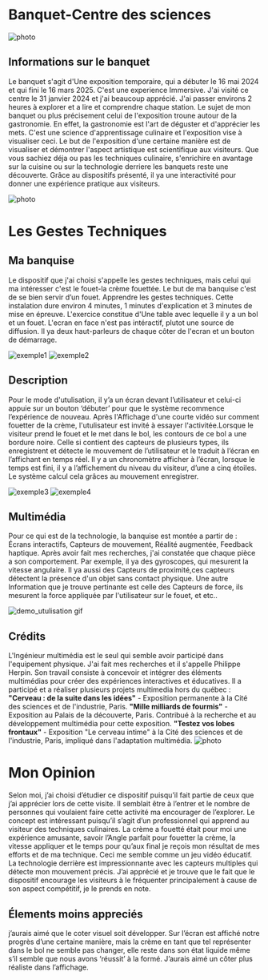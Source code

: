 # Banquet-Centre des sciences 

![photo](media/centre.jpg)

## Informations sur le banquet  
Le banquet s'agit d'Une exposition temporaire, qui a débuter le 16 mai 2024 et qui fini le 16 mars 2025. C'est une experience Immersive.
J'ai visité ce centre le 31 janvier 2024 et j'ai beaucoup apprécié. J'ai passer environs 2 heures à explorer et a lire et comprendre chaque station.
Le sujet de mon banquet ou plus précisement celui de l'exposition troune autour de la gastronomie.
En effet, la gastronomie est l'art de déguster et d'apprécier les mets. C'est une science d'apprentissage culinaire et l'exposition vise 
à visualiser ceci. Le but de l'exposition d'une certaine manière est de visualiser et démontrer l'aspect artistique est scientifique aux visiteurs.
Que vous sachiez déja ou pas les techniques culinaire, s'enrichire en avantage sur la cuisine ou sur la technologie derriere les banquets reste une
découverte. Grâce au dispositifs présenté, il ya une interactivité pour donner une expérience pratique aux visiteurs.

![photo](media/nom-de-l'expo.jpg) 

# Les Gestes Techniques

## Ma banquise
Le dispositif que j'ai choisi s'appelle les gestes techniques, mais celui qui ma intéresser c'est le fouet-la crème fouettée.
Le but de ma banquise c'est de se bien servir d’un fouet. Apprendre les gestes techniques. Cette instalation dure environ 4 minutes, 1 minutes d'explication et 3 minutes de mise en épreuve.
L'exercice constitue d'Une table avec lequelle il y a un bol et un fouet. L'ecran en face n'est pas intéractif, plutot une source de diffusion. Il ya deux haut-parleurs de chaque côter de l'ecran et un bouton de démarrage.
<div>
<img src="media/exemple-1.jpg" alt="exemple1">
<img src="media/exemple-2.jpg" alt="exemple2">
</div>

## Description
Pour le mode d'utulisation, il y’a un écran devant l’utilisateur et celui-ci appuie sur un bouton ‘débuter’ pour que le système recommence l’expérience de nouveau. Après l'Affichage d'une courte vidéo sur comment fouetter de la crème,
l'utulisateur est invité à essayer l'activitée.Lorsque le visiteur prend le fouet et le met dans le bol, les contours de ce bol a une bordure noire. Celle si contient des capteurs de plusieurs types, ils enregistrent et détecte le mouvement de l’utilisateur et le traduit à l’écran en l’affichant en temps réel. 
Il y a un chronomètre afficher à l’écran, lorsque le temps est fini, il y a l’affichement du niveau du visiteur, d’une a cinq étoiles. Le système calcul cela grâces au mouvement enregistrer.
<div>
<img src="media/demo-d'utulisation(2).jpg" alt="exemple3">
<img src="media/demo-d'utulisation.jpg" alt="exemple4">
</div>

## Multimédia
Pour ce qui est de la technologie, la banquise est montée a partir de : Écrans interactifs, Capteurs de mouvement, Réalité augmentée, Feedback haptique.
Après avoir fait mes recherches, j'ai constatée que chaque pièce a son comportement. Par exemple, il ya des gyroscopes, qui mesurent la vitesse angulaire. Il ya aussi des Capteurs de proximité,ces capteurs détectent la présence d'un objet sans contact physique.
Une autre Information que je trouve pertinante est celle des Capteurs de force, ils mesurent la force appliquée par l'utilisateur sur le fouet, et etc..

![demo_utulisation gif](https://github.com/user-attachments/assets/43226a1f-bf34-4738-b188-6eba9bb01c55)

## Crédits
L'Ingénieur multimédia est le seul qui semble avoir participé dans l'equipement physique. J'ai fait mes recherches et il s'appelle Philippe Herpin. Son travail consiste à concevoir et intégrer des éléments multimédias pour créer des expériences interactives et éducatives. 
Il a participé et a réaliser plusieurs projets multimedia hors du québec : **"Cerveau : de la suite dans les idées"** - Exposition permanente à la Cité des sciences et de l'industrie, Paris.
**"Mille milliards de fourmis"** - Exposition au Palais de la découverte, Paris. Contribué à la recherche et au développement multimédia pour cette exposition.
**"Testez vos lobes frontaux"** - Exposition "Le cerveau intime" à la Cité des sciences et de l'industrie, Paris, impliqué dans l'adaptation multimédia.
![photo](media/expo-credits,final.jpg)

# Mon Opinion
Selon moi, j’ai choisi d’étudier ce dispositif puisqu’il fait partie de ceux que j’ai apprécier lors de cette visite. Il semblait être à l’entrer et le nombre de personnes qui voulaient faire cette activité ma encourager de l’explorer. Le concept est intéressant puisqu’il s’agit d’un professionnel qui apprend au visiteur des techniques culinaires. La crème a fouetté était pour moi une expérience amusante, savoir l’Angle parfait pour fouetter la crème, la vitesse appliquer et le temps pour qu’aux final je reçois mon résultat de mes efforts et de ma technique. Ceci me semble comme un jeu vidéo éducatif. La technologie derrière est impressionnante avec les capteurs multiples qui détecte mon mouvement précis. J’ai apprécié et je trouve que le fait que le dispositif encourage les visiteurs à le fréquenter principalement à cause de son aspect compétitif, je le prends en note.

## Élements moins appreciés
j’aurais aimé que le coter visuel soit développer. Sur l’écran est affiché notre progrès d’une certaine manière, mais la crème en tant que tel représenter dans le bol ne semble pas changer, elle reste dans son état liquide même s’il semble que nous avons ‘réussit’ à la formé. J’aurais aimé un côter plus réaliste dans l’affichage.
